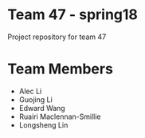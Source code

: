 # Team 47 - spring18
Project repository for team 47

# Team Members
- Alec Li
- Guojing Li 
- Edward Wang 
- Ruairi Maclennan-Smillie
- Longsheng Lin





